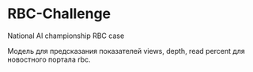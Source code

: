 # RBC-Challenge
National AI championship RBC case

Модель для предсказания показателей  views, depth, read percent для новостного портала rbc.
